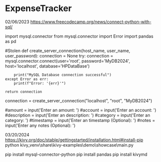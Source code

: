 # ExpenseTracker
02/06/2023
https://www.freecodecamp.org/news/connect-python-with-sql/

import mysql.connector
from mysql.connector import Error
import pandas as pd

#Stolen
def create_server_connection(host_name, user_name, user_password):
    connection = None
    try:
        connection = mysql.connector.connect(user='root', password='MyDB2024',
                              host='localhost', database='HPDataBase')
       

        print("MySQL Database connection successful")
    except Error as err:
        print(f"Error: '{err}'")

    return connection

connection = create_server_connection("localhost", "root", "MyDB2024")

#amount = input('Enter an amount: ')
#account = input('Enter an account: ')
#description = input('Enter an description: ')
#category = input('Enter an category: ')
#timestamp = input('Enter an timestamp (Optional): ')
#notes = input('Enter any notes (Optional): ')

03/20/2024
https://kivy.org/doc/stable/gettingstarted/installation.html#install-pip
python kivy_venv\share\kivy-examples\demo\showcase\main.py

pip install mysql-connector-python
pip install pandas
pip install kivymd

